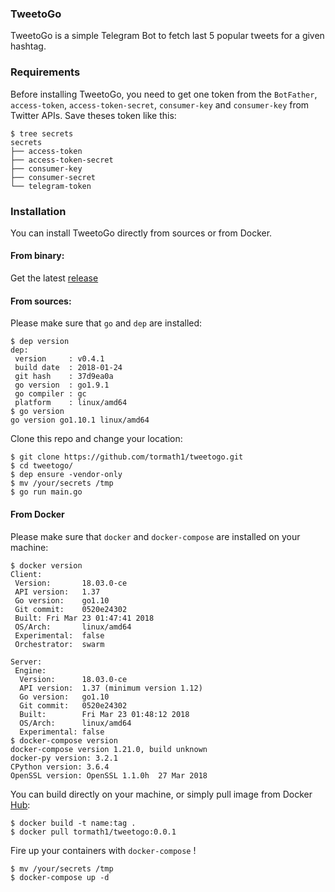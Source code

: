 ### TweetoGo

TweetoGo is a simple Telegram Bot to fetch last 5 popular tweets for a given hashtag.



### Requirements

Before installing TweetoGo, you need to get one token from the `BotFather`, `access-token`, `access-token-secret`, `consumer-key` and `consumer-key` from Twitter APIs. 
Save theses token like this:

```shell
$ tree secrets
secrets
├── access-token
├── access-token-secret
├── consumer-key
├── consumer-secret
└── telegram-token
```

### Installation

You can install TweetoGo directly from sources or from Docker.

#### From binary: 

Get the latest [release](https://github.com/tormath1/tweetogo/releases)

#### From sources:

Please make sure that `go` and `dep` are installed: 

```shell
$ dep version
dep:
 version     : v0.4.1
 build date  : 2018-01-24
 git hash    : 37d9ea0a
 go version  : go1.9.1
 go compiler : gc
 platform    : linux/amd64
$ go version
go version go1.10.1 linux/amd64
```

Clone this repo and change your location: 

```shell
$ git clone https://github.com/tormath1/tweetogo.git
$ cd tweetogo/
$ dep ensure -vendor-only
$ mv /your/secrets /tmp
$ go run main.go
```

#### From Docker

Please make sure that `docker` and `docker-compose` are installed on your machine: 

```shell
$ docker version
Client:
 Version:       18.03.0-ce
 API version:   1.37
 Go version:    go1.10
 Git commit:    0520e24302
 Built: Fri Mar 23 01:47:41 2018
 OS/Arch:       linux/amd64
 Experimental:  false
 Orchestrator:  swarm

Server:
 Engine:
  Version:      18.03.0-ce
  API version:  1.37 (minimum version 1.12)
  Go version:   go1.10
  Git commit:   0520e24302
  Built:        Fri Mar 23 01:48:12 2018
  OS/Arch:      linux/amd64
  Experimental: false
$ docker-compose version
docker-compose version 1.21.0, build unknown
docker-py version: 3.2.1
CPython version: 3.6.4
OpenSSL version: OpenSSL 1.1.0h  27 Mar 2018
```

You can build directly on your machine, or simply pull image from Docker [Hub](https://hub.docker.com/r/tormath1/tweetogo/): 

```shell
$ docker build -t name:tag .
$ docker pull tormath1/tweetogo:0.0.1
```

Fire up your containers with `docker-compose` !

```shell
$ mv /your/secrets /tmp
$ docker-compose up -d 
```
